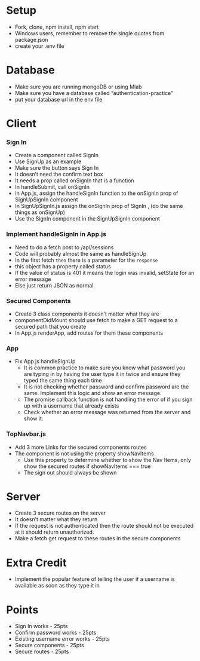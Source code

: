 # Setup
* Fork, clone, npm install, npm start
* Windows users, remember to remove the single quotes from package.json
* create your .env file

# Database
* Make sure you are running mongoDB or using Mlab
* Make sure you have a database called “authentication-practice”
* put your database url in the env file

# Client

### Sign In
* Create a component called SignIn
* Use SignUp as an example
* Make sure the button says Sign In 
* It doesn’t need the confirm text box
* It needs a prop called onSignIn that is a function
* In handleSubmit, call onSignIn
* in App.js, assign the handleSignIn function to the onSignIn prop of SignUpSignIn component
* In SignUpSignIn.js assign the onSignIn prop of SignIn , (do the same things as onSignUp)
* Use the SignIn component in the SignUpSignIn component

### Implement handleSignIn in App.js
* Need to do a fetch post to /api/sessions 
* Code will probably almost the same as handleSignUp
* In the first fetch `then` there is a parameter for the `response`
* this object has a property called status
* If the value of status is 401 it means the login was invalid, setState for an error message
* Else just return JSON as normal

### Secured Components
* Create 3 class components it doesn’t matter what they are 
* componentDidMount should use fetch to make a GET request to a secured path that you create
* In App.js renderApp, add routes for them these components

### App
* Fix App.js handleSignUp
    * It is common practice to make sure you know what password you are typing in by having the user type it in twice and ensure they typed the same thing each time
    * It is not checking whether password and confirm password are the same. Implement this logic and show an error message.
    * The promise callback function is not handling the error of if you sign up with a  username that already exists
    * Check whether an error message was returned from the server and show it.

### TopNavbar.js
* Add 3 more Links for the secured components routes
* The component is not using the property showNavItems
    * Use this property to determine whether to show the Nav Items, only show the secured routes if showNavItems === true
    * The sign out should always be shown

# Server
* Create 3 secure routes on the server
* It doesn’t matter what they return
* If the request is not authenticated then the route should not be executed at it should return unauthorized.
* Make a fetch get request to these routes in the secure components

# Extra Credit
* Implement the popular feature of telling the user if a username is available as soon as they type it in

# Points
* Sign In works - 25pts
* Confirm password works - 25pts
* Existing username error works - 25pts
* Secure components - 25pts
* Secure routes - 25pts

